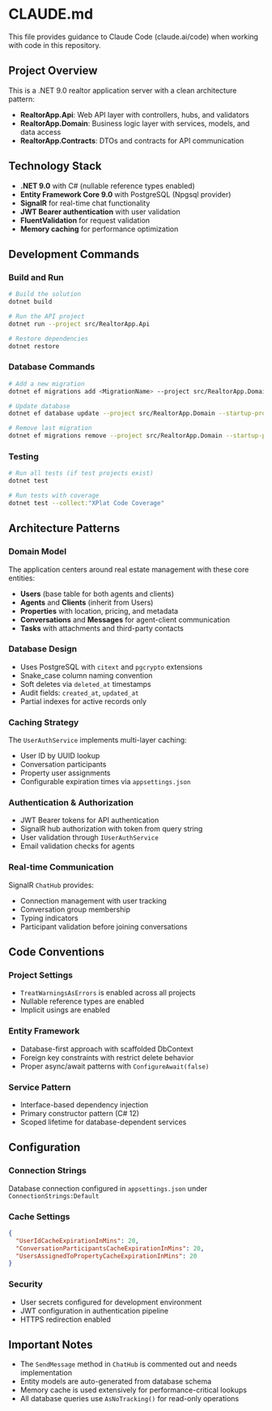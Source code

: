 # CLAUDE.md

This file provides guidance to Claude Code (claude.ai/code) when working with code in this repository.

## Project Overview

This is a .NET 9.0 realtor application server with a clean architecture pattern:
- **RealtorApp.Api**: Web API layer with controllers, hubs, and validators
- **RealtorApp.Domain**: Business logic layer with services, models, and data access
- **RealtorApp.Contracts**: DTOs and contracts for API communication

## Technology Stack

- **.NET 9.0** with C# (nullable reference types enabled)
- **Entity Framework Core 9.0** with PostgreSQL (Npgsql provider)
- **SignalR** for real-time chat functionality
- **JWT Bearer authentication** with user validation
- **FluentValidation** for request validation
- **Memory caching** for performance optimization

## Development Commands

### Build and Run
```bash
# Build the solution
dotnet build

# Run the API project
dotnet run --project src/RealtorApp.Api

# Restore dependencies
dotnet restore
```

### Database Commands
```bash
# Add a new migration
dotnet ef migrations add <MigrationName> --project src/RealtorApp.Domain --startup-project src/RealtorApp.Api

# Update database
dotnet ef database update --project src/RealtorApp.Domain --startup-project src/RealtorApp.Api

# Remove last migration
dotnet ef migrations remove --project src/RealtorApp.Domain --startup-project src/RealtorApp.Api
```

### Testing
```bash
# Run all tests (if test projects exist)
dotnet test

# Run tests with coverage
dotnet test --collect:"XPlat Code Coverage"
```

## Architecture Patterns

### Domain Model
The application centers around real estate management with these core entities:
- **Users** (base table for both agents and clients)
- **Agents** and **Clients** (inherit from Users)
- **Properties** with location, pricing, and metadata
- **Conversations** and **Messages** for agent-client communication
- **Tasks** with attachments and third-party contacts

### Database Design
- Uses PostgreSQL with `citext` and `pgcrypto` extensions
- Snake_case column naming convention
- Soft deletes via `deleted_at` timestamps
- Audit fields: `created_at`, `updated_at`
- Partial indexes for active records only

### Caching Strategy
The `UserAuthService` implements multi-layer caching:
- User ID by UUID lookup
- Conversation participants
- Property user assignments
- Configurable expiration times via `appsettings.json`

### Authentication & Authorization
- JWT Bearer tokens for API authentication
- SignalR hub authorization with token from query string
- User validation through `IUserAuthService`
- Email validation checks for agents

### Real-time Communication
SignalR `ChatHub` provides:
- Connection management with user tracking
- Conversation group membership
- Typing indicators
- Participant validation before joining conversations

## Code Conventions

### Project Settings
- `TreatWarningsAsErrors` is enabled across all projects
- Nullable reference types are enabled
- Implicit usings are enabled

### Entity Framework
- Database-first approach with scaffolded DbContext
- Foreign key constraints with restrict delete behavior
- Proper async/await patterns with `ConfigureAwait(false)`

### Service Pattern
- Interface-based dependency injection
- Primary constructor pattern (C# 12)
- Scoped lifetime for database-dependent services

## Configuration

### Connection Strings
Database connection configured in `appsettings.json` under `ConnectionStrings:Default`

### Cache Settings
```json
{
  "UserIdCacheExpirationInMins": 20,
  "ConversationParticipantsCacheExpirationInMins": 20,
  "UsersAssignedToPropertyCacheExpirationInMins": 20
}
```

### Security
- User secrets configured for development environment
- JWT configuration in authentication pipeline
- HTTPS redirection enabled

## Important Notes

- The `SendMessage` method in `ChatHub` is commented out and needs implementation
- Entity models are auto-generated from database schema
- Memory cache is used extensively for performance-critical lookups
- All database queries use `AsNoTracking()` for read-only operations